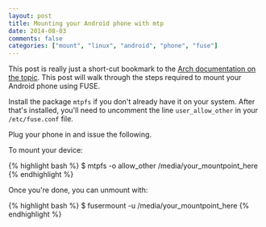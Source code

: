 ```yaml
---
layout: post
title: Mounting your Android phone with mtp
date: 2014-08-03
comments: false
categories: ["mount", "linux", "android", "phone", "fuse"]
---
```


This post is really just a short-cut bookmark to the [Arch documentation on the topic](https://wiki.archlinux.org/index.php/MTP). This post will walk through the steps required to mount your Android phone using FUSE.

Install the package `mtpfs` if you don't already have it on your system. After that's installed, you'll need to uncomment the line `user_allow_other` in your `/etc/fuse.conf` file.

Plug your phone in and issue the following.

To mount your device:

{% highlight bash %}
$ mtpfs -o allow_other /media/your_mountpoint_here
{% endhighlight %}

Once you're done, you can unmount with:

{% highlight bash %}
$ fusermount -u /media/your_mountpoint_here
{% endhighlight %}


